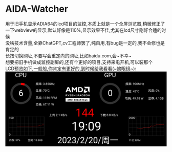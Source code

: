 # AIDA-Watcher
用于旧手机显示ADIA64的lcd项目的监控,本质上就是一个全屏浏览器,稍微修正了一下webview的显示,默认好像是110%,显示效果不佳,尤其在lcd尺寸刚好合适的时候  
没啥技术含量,全靠ChatGPT,cv工程师罢了,纯自用,有bug是一定的,我不会修也是肯定的    
长按切换网址,不要写会重定向的网址,比如baidu.com,会~不幸~  
想要把旧手机做成监控副屏的,还有个更好的项目,支持来电开机,可以装那个  
LCD预览如下,一般般,你肯定有更好的,到时候给我看看(~摘眼镜~):  
![priview](https://raw.githubusercontent.com/trah01/AIDA-Watcher/main/LCD/LCD.png)
